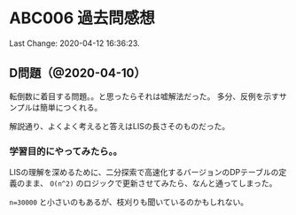 # ABC006 過去問感想

Last Change: 2020-04-12 16:36:23.

## D問題（@2020-04-10）

転倒数に着目する問題。。と思ったらそれは嘘解法だった。
多分、反例を示すサンプルは簡単につくれる。

解説通り、よくよく考えると答えはLISの長さそのものだった。

### 学習目的にやってみたら。。

LISの理解を深めるために、二分探索で高速化するバージョンのDPテーブルの定義のまま、
`O(n^2)` のロジックで更新させてみたら、なんと通ってしまった。

`n=30000` と小さいのもあるが、枝刈りも聞いているのかもしれない。

